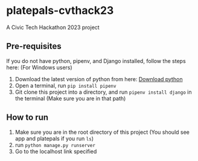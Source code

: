 # platepals-cvthack23
A Civic Tech Hackathon 2023 project

## Pre-requisites
If you do not have python, pipenv, and Django installed, follow the steps here: (For Windows users)
1. Download the latest version of python from here: [Download python](https://www.python.org/downloads/)
2. Open a terminal, run `pip install pipenv`
3. Git clone this project into a directory, and run `pipenv install django` in the terminal (Make sure you are in that path)

## How to run
1. Make sure you are in the root directory of this project (You should see app and platepals if you run `ls`)
2. run `python manage.py runserver`
3. Go to the localhost link specified